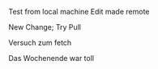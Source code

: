 Test from local machine
Edit made remote

New Change; Try Pull

Versuch zum fetch

Das Wochenende war toll
